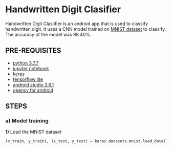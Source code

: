 # Handwritten Digit Clasifier

Handwritten Digit Clasiifier is an android app that is used to classify handwritten digit. It uses a CNN model trained on [MNIST dataset](http://yann.lecun.com/exdb/mnist/) to classify. The accuracy of the model was 98.40%. 

## PRE-REQUISITES
* [python 3.7.7](https://www.python.org/downloads/)
* [jupyter notebook](https://jupyter.org/install)
* [keras](https://www.tensorflow.org/api_docs/python/tf/keras)
* [tensorflow lite](https://www.tensorflow.org/lite)
* [android studio 3.6.1](https://developer.android.com/studio)
* [opencv for android](https://sourceforge.net/projects/opencvlibrary/files/opencv-android/)

## STEPS
### a) Model training
**1)** Load the MNIST dataset
```python
(x_train, y_train), (x_test, y_test) = keras.datasets.mnist.load_data()
```
